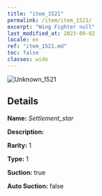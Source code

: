 ```yaml
---
title: "item_1521"
permalink: /item/item_1521/
excerpt: "Wing Fighter null"
last_modified_at: 2023-09-02
locale: en
ref: "item_1521.md"
toc: false
classes: wide
---
```



 ![Unknown_1521](/images/item/Settlement_star_p.png)



## Details

 **Name:** *Settlement_star* 

 **Description:** 

 **Rarity:** 1 

 **Type:** 1 

 **Suction:** true 

 **Auto Suction:** false 


